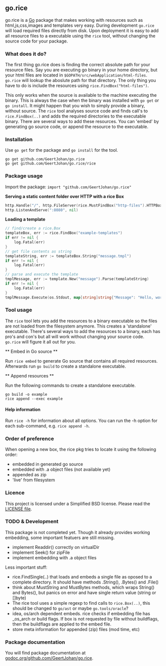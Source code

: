 ## go.rice

go.rice is a [Go](http://golang.org) package that makes working with resources such as html,js,css,images and templates very easy. During development `go.rice` will load required files directly from disk. Upon deployment it is easy to add all resource files to a executable using the `rice` tool, without changing the source code for your package.

### What does it do?
The first thing go.rice does is finding the correct absolute path for your resource files. Say you are executing go binary in your home directory, but your html files are located in `$GOPATH/src/webApplication/html-files`. `go.rice` will lookup the aboslute path for that directory. The only thing you have to do is include the resources using `rice.FindBox("html-files")`.

This only works when the source is available to the machine executing the binary. This is always the case when the binary was installed with `go get` or `go install`. It might happen that you wish to simply provide a binary, without source. The `rice` tool analyses source code and finds call's to `rice.FindBox(..)` and adds the required directories to the executable binary. There are several ways to add these resources. You can 'embed' by generating go source code, or append the resource to the executable.

### Installation

Use `go get` for the package and `go install` for the tool.
```
go get github.com/GeertJohan/go.rice
go get github.com/GeertJohan/go.rice/rice
```

### Package usage

Import the package: `import "github.com/GeertJohan/go.rice"`

**Serving a static content folder over HTTP with a rice Box**
```go
http.Handle("/", http.FileServer(rice.MustFindBox("http-files").HTTPBox()))
http.ListenAndServe(":8080", nil)
```

**Loading a template**
```go
// find/create a rice.Box
templateBox, err := rice.FindBox("example-templates")
if err != nil {
	log.Fatal(err)
}
// get file contents as string
templateString, err := templateBox.String("message.tmpl")
if err != nil {
	log.Fatal(err)
}
// parse and execute the template
tmplMessage, err := template.New("message").Parse(templateString)
if err != nil {
	log.Fatal(err)
}
tmplMessage.Execute(os.Stdout, map[string]string{"Message": "Hello, world!"})

```

### Tool usage
The `rice` tool lets you add the resources to a binary executable so the files are not loaded from the filesystem anymore. This creates a 'standalone' executable. There's several ways to add the resources to a binary, each has pro's and con's but all will work without changing your source code. `go.rice` will figure it all out for you.

** Embed in Go source **

Run `rice embed` to generate Go source that contains all required resources. Afterwards run `go build` to create a standalone executable.

** Append resources **

Run the following commands to create a standalone executable.
```
go build -o example
rice append --exec example
```

#### Help information
Run `rice -h` for information about all options.
You can run the -h option for each sub-command, e.g. `rice append -h`.

### Order of preference
When opening a new box, the rice pkg tries to locate it using the following order:

 - embedded in generated go source
 - embedded with .a object files (not available yet)
 - appended as zip
 - 'live' from filesystem


### Licence
This project is licensed under a Simplified BSD license. Please read the [LICENSE file][license].


### TODO & Development
This package is not completed yet. Though it already provides working embedding, some important featuers are still missing.
 - implement Readdir() correctly on virtualDir
 - implement Seek() for zipFile
 - implement embedding with .a object files

Less important stuff:
 - rice.FindSingle(..) that loads and embeds a single file as oposed to a complete directory. It should have methods .String(), .Bytes() and .File()
 - think about MustString and MustBytes methods, which wraps String() and Bytes(), but panics on error and have single return value (string or []byte)
 - The rice tool uses a simple regexp to find calls to `rice.Box(..)`, this should be changed to `go/ast` or maybe `go.tools/oracle`?
 - idea, os/arch dependent embeds. rice checks if embedding file has _os_arch or build flags. If box is not requested by file without buildflags, then the buildflags are applied to the embed file.
 - store meta information for appended (zip) files (mod time, etc)

### Package documentation

You will find package documentation at [godoc.org/github.com/GeertJohan/go.rice][godoc].


 [license]: https://github.com/GeertJohan/go.rice/blob/master/LICENSE
 [godoc]: http://godoc.org/github.com/GeertJohan/go.rice